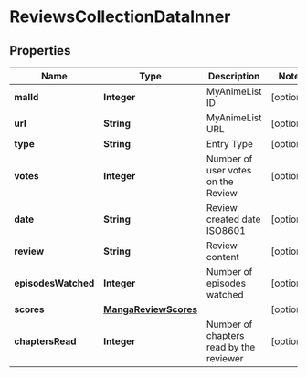 

# ReviewsCollectionDataInner


## Properties

| Name | Type | Description | Notes |
|------------ | ------------- | ------------- | -------------|
|**malId** | **Integer** | MyAnimeList ID |  [optional] |
|**url** | **String** | MyAnimeList URL |  [optional] |
|**type** | **String** | Entry Type |  [optional] |
|**votes** | **Integer** | Number of user votes on the Review |  [optional] |
|**date** | **String** | Review created date ISO8601 |  [optional] |
|**review** | **String** | Review content |  [optional] |
|**episodesWatched** | **Integer** | Number of episodes watched |  [optional] |
|**scores** | [**MangaReviewScores**](MangaReviewScores.md) |  |  [optional] |
|**chaptersRead** | **Integer** | Number of chapters read by the reviewer |  [optional] |



